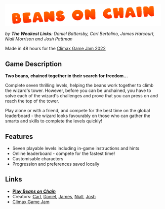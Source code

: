 ![Logo](https://github.com/carlpilot/Climax-Game-Jam-2022/blob/737e582b784861fbdab2923fe8fca47232378d24/Assets/Art/itch/splash.png)

<i>by <b>The Weakest Links</b>: Daniel Battersby, Carl Bertolino, James Harcourt, Niall Morrison and Josh Pattman</i>

Made in 48 hours for the [Climax Game Jam 2022](https://itch.io/jam/climax-game-jam/)

## Game Description
<b>Two beans, chained together in their search for freedom...</b>

Complete seven thrilling levels, helping the beans work together to climb the wizard's tower. However, before you can be unchained, you have to solve each of the wizard's challenges and prove that you can press on and reach the top of the tower.

Play alone or with a friend, and compete for the best time on the global leaderboard - the wizard looks favourably on those who can gather the smarts and skills to complete the levels quickly!

## Features
- Seven playable levels including in-game instructions and hints
- Online leaderboard - compete for the fastest time!
- Customisable characters
- Progression and preferences saved locally

## Links
- [<b>Play <i>Beans on Chain</i></b>](https://carlpilot.itch.io/beans-on-chain)
- Creators: [Carl](https://github.com/carlpilot), [Daniel](https://github.com/DanBattersby), [James](https://github.com/JamesHarcourt7), [Niall](https://github.com/dkdps), [Josh](https://github.com/JoshPattman)
- [Climax Game Jam](https://itch.io/jam/climax-game-jam/)
